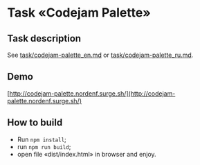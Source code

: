 # Task «Codejam Palette»

## Task description
See [task/codejam-palette_en.md](task/codejam-palette_en.md) or [task/codejam-palette_ru.md](task/codejam-palette_ru.md). 

## Demo
[http://codejam-palette.nordenf.surge.sh/](http://codejam-palette.nordenf.surge.sh/)

## How to build

* Run ```npm install```;
* run ```npm run build```;
* open file «dist/index.html» in browser and enjoy.
